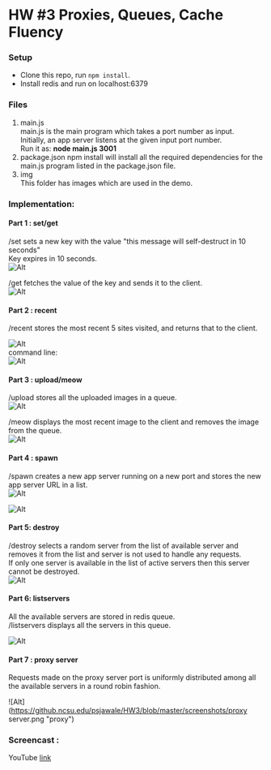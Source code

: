 # HW #3 Proxies, Queues, Cache Fluency

### Setup




* Clone this repo, run `npm install`.
* Install redis and run on localhost:6379

### Files
1. main.js  
   main.js is the main program which takes a port number as input.  
   Initially, an app server listens at the given input port number.  
   Run it as:  **node main.js 3001**
2. package.json
   npm install will install all the required dependencies for the main.js program listed in the package.json file.   
3. img  
   This folder has images which are used in the demo.

### Implementation:

#### Part 1 : set/get
/set sets a new key with the value "this message will self-destruct in 10 seconds"  
Key expires in 10 seconds.  
![Alt](https://github.ncsu.edu/psjawale/HW3/blob/master/screenshots/set.png "Set")  

/get fetches the value of the key and sends it to the client.  
![Alt](https://github.ncsu.edu/psjawale/HW3/blob/master/screenshots/get.png "Get")

#### Part 2 : recent 
/recent stores the most recent 5 sites visited, and returns that to the client.  

![Alt](https://github.ncsu.edu/psjawale/HW3/blob/master/screenshots/recent2.png "recent 2")  
command line:  
![Alt](https://github.ncsu.edu/psjawale/HW3/blob/master/screenshots/recent1.png "recent 1")


#### Part 3 : upload/meow
/upload stores all the uploaded images in a queue.  
![Alt](https://github.ncsu.edu/psjawale/HW3/blob/master/screenshots/upload.png "upload")  

/meow displays the most recent image to the client and removes the image from the queue.  
![Alt](https://github.ncsu.edu/psjawale/HW3/blob/master/screenshots/meow.png "meow")

#### Part 4 : spawn  
/spawn creates a new app server running on a new port and stores the new app server URL in a list.  
![Alt](https://github.ncsu.edu/psjawale/HW3/blob/master/screenshots/spawn2.png "spawn 2")  

![Alt](https://github.ncsu.edu/psjawale/HW3/blob/master/screenshots/spawn1.png "spawn 1")  

#### Part  5: destroy
/destroy selects a random server from the list of available server and removes it from the list and server is not used to handle any requests.  
If only one server is available in the list of active servers then this server cannot be destroyed.  
![Alt](https://github.ncsu.edu/psjawale/HW3/blob/master/screenshots/destroy.png "destroy")  

#### Part  6: listservers  
All the available servers are stored in redis queue.  
/listservers displays all the servers in this queue.  

![Alt](https://github.ncsu.edu/psjawale/HW3/blob/master/screenshots/listservers.png "listserver") 


#### Part 7 : proxy server
Requests made on the proxy server port is uniformly distributed among all the available servers in a round robin fashion.  

![Alt](https://github.ncsu.edu/psjawale/HW3/blob/master/screenshots/proxy server.png "proxy")

### Screencast :
YouTube [link](https://youtu.be/g3Qnl5Jk0JQ)
